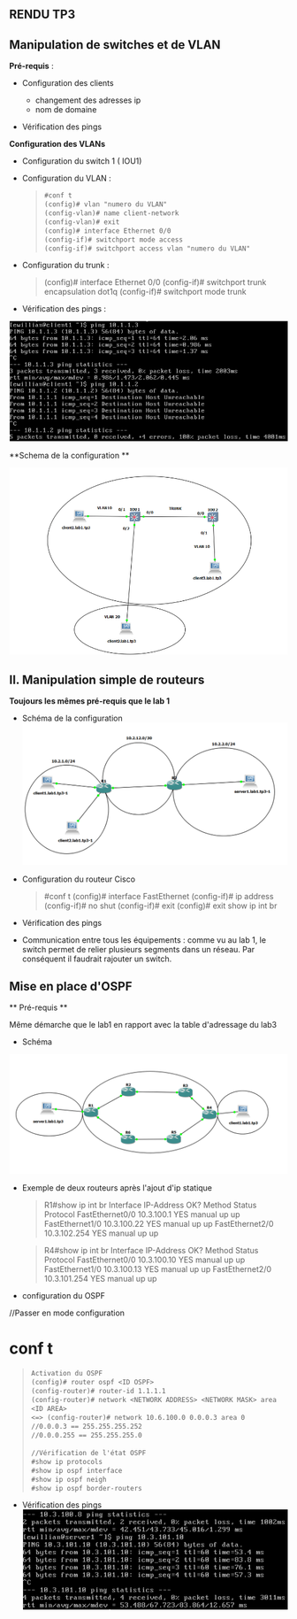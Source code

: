 ## RENDU TP3

## Manipulation de switches et de VLAN

**Pré-requis** :

- Configuration des clients 
	 - changement des adresses ip
	 - nom de domaine 

- Vérification des pings


**Configuration des VLANs**


- Configuration du switch 1 ( IOU1)
- Configuration du VLAN : 

    >     #conf t
    >     (config)# vlan "numero du VLAN"
    >     (config-vlan)# name client-network
    >     (config-vlan)# exit
    >     (config)# interface Ethernet 0/0
    >     (config-if)# switchport mode access
    >     (config-if)# switchport access vlan "numero du VLAN"


- Configuration du trunk : 

    > (config)# interface Ethernet 0/0 (config-if)# switchport trunk
    > encapsulation dot1q (config-if)# switchport mode trunk


- Vérification des pings : 

![enter image description here](https://github.com/Lilou444/CCNA2-2018/blob/master/Rendu%20Tp%203/captures/Capture2.png)


**Schema de la configuration **

![enter image description here](https://github.com/Lilou444/CCNA2-2018/blob/master/Rendu%20Tp%203/captures/Capture1.png)


## II. Manipulation simple de routeurs

**Toujours les mêmes pré-requis que le lab 1**


- Schéma de la configuration 
![enter image description here](https://github.com/Lilou444/CCNA2-2018/blob/master/Rendu%20Tp%203/captures/Capture3.png)


- Configuration du routeur Cisco 

    >  #conf t
    >     (config)# interface FastEthernet <NUMERO>
    >     (config-if)# ip address <IP> <MASK>
    >     (config-if)# no shut
    >     (config-if)# exit
    >     (config)# exit
    >     show ip int br


- Vérification des pings 

- Communication entre tous les équipements : comme vu au lab 1, le switch permet de relier plusieurs segments dans un réseau. Par conséquent il faudrait rajouter un switch.


## Mise en place d'OSPF

** Pré-requis **

Même démarche que le lab1 en rapport avec la table d'adressage du lab3

- Schéma 

![enter image description here](https://github.com/Lilou444/CCNA2-2018/blob/master/Rendu%20Tp%203/captures/Capture8.png)


- Exemple de deux routeurs après l'ajout d'ip statique 

    > R1#show ip int br Interface  IP-Address  OK? Method Status  Protocol
    > FastEthernet0/0  10.3.100.1  YES manual up  up FastEthernet1/0 
    > 10.3.100.22 YES manual up  up FastEthernet2/0  10.3.102.254  YES manual up  up


    > R4#show ip int br Interface  IP-Address  OK? Method Status  Protocol
    > FastEthernet0/0  10.3.100.10 YES manual up  up FastEthernet1/0 
    > 10.3.100.13 YES manual up  up FastEthernet2/0  10.3.101.254  YES manual up  up


- configuration du OSPF

//Passer en mode configuration

# conf t

>     Activation du OSPF
>     (config)# router ospf <ID OSPF>
>     (config-router)# router-id 1.1.1.1
>     (config-router)# network <NETWORK ADDRESS> <NETWORK MASK> area <ID AREA>
>     <=> (config-router)# network 10.6.100.0 0.0.0.3 area 0
>     //0.0.0.3 == 255.255.255.252
>     //0.0.0.255 == 255.255.255.0
>     
>     //Vérification de l'état OSPF
>     #show ip protocols
>     #show ip ospf interface
>     #show ip ospf neigh
>     #show ip ospf border-routers


- Vérification des pings 
![enter image description here](https://github.com/Lilou444/CCNA2-2018/blob/master/Rendu%20Tp%203/captures/Capture7.png)